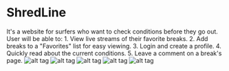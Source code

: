 # ShredLine
It's a website for surfers who want to check conditions before they go out.
  User will be able to:
    1. View live streams of their favorite breaks.
    2. Add breaks to a "Favorites" list for easy viewing.
    3. Login and create a profile.
    4. Quickly read about the current conditions.
    5. Leave a comment on a break's page.
![alt tag](https://github.com/schreyerpeter/ShredLine/blob/master/screenshots/resultsPage.png)
![alt tag](https://github.com/schreyerpeter/ShredLine/blob/master/screenshots/homePage.png)
![alt tag](https://github.com/schreyerpeter/ShredLine/blob/master/screenshots/createAccount.png)
![alt tag](https://github.com/schreyerpeter/ShredLine/blob/master/screenshots/signIn.png)
![alt tag](https://github.com/schreyerpeter/ShredLine/blob/master/screenshots/favorites.png)

